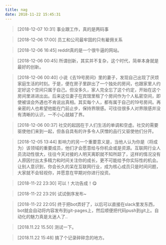 ```yaml
---
title: nag
date: 2018-11-22 15:45:31
---
```


> [2018-12-07 10:31] 事业跟工作，真的是两码事

> [2018-12-06 17:00] 员工和公司最牢固的只有雇佣关系

> [2018-12-06 16:45] reddit真的是一个很牛逼的网站。

> [2018-12-06 00:45] 所谓创新，其实并不复杂，这个时代，简单本身就是最好的创新。

> [2018-12-06 00:40] 小说《去19号房间》里的妻子，发现自己出现了厌烦家庭生活的时刻。于是，便在房子里辟出了一个独处的房间，也跟家里人约定好这个空间只属于自己。但没多久，家人完全忘了这个约定，开始在这个房间里进进出出。后来这位妻子在宾馆里租了个房间作为个人私密空间，即使被误会外遇也不肯说出真相。其实每个人，都有属于自己的19号房间。再亲密的人也希望他能在门前止步，保持界限感。可往往很多人对界限感并没有清晰的认识，一不小心就越了界。

> [2018-12-06 00:37] 社交的起因在于人们生活的单调和空虚。社交的需要驱使他们来到一起，但各自具有的许多令人厌憎的品行又驱使他们分开。

> [2018-12-05 13:44] 影响力的另一个重要意义是，当他人认为你是（将成为）该领域的重要成员，他们才会愿意给与你机会或是资源。互联网行业人员流动性很大，往往今天对接的人明天离职就不知所踪了，这样的情况没有人原因付出太多精力和时间关注你的成长，更不可能给予你实际性的机会。让别人意识到，你会长久的呆在互联网行业，成为核心成员只是时间问题，大家就不会轻视你，并愿意在早期对你进行投资。

> [2018-11-22 23:30] 可以！大功告成！:yum:

> [2018-11-22 23:29] 试试倒序发布~

> [2018-11-22 22:05] 终于把bot弄好了，以后可以直接在slack里发东西，bot就会自动将内容发布到git-pages上，然后顺便把代码push到git上。自动化的魅力真是太迷人了..

> [2018.11.22 15.50] 测试一下。

> [2018.11.22 15:48] 搞了个记录碎碎念的地方。




